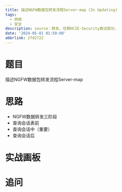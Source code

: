 ```yaml
---
title: 描述NGFW数据包转发流程Server-map (In Updating)
tags:
  - 网络
  - 安全
description: source：群友，往期HCIE-Security面试部分。
date: '2024-05-01 01:50:00'
abbrlink: 2fd2722
---
```

# 题目
描述NGFW数据包转发流程Server-map
# 思路
- NGFW数据转发三阶段
- 查询会话表前
- 查询会话中（重要）
- 查询会话后

# 实战画板

# 追问